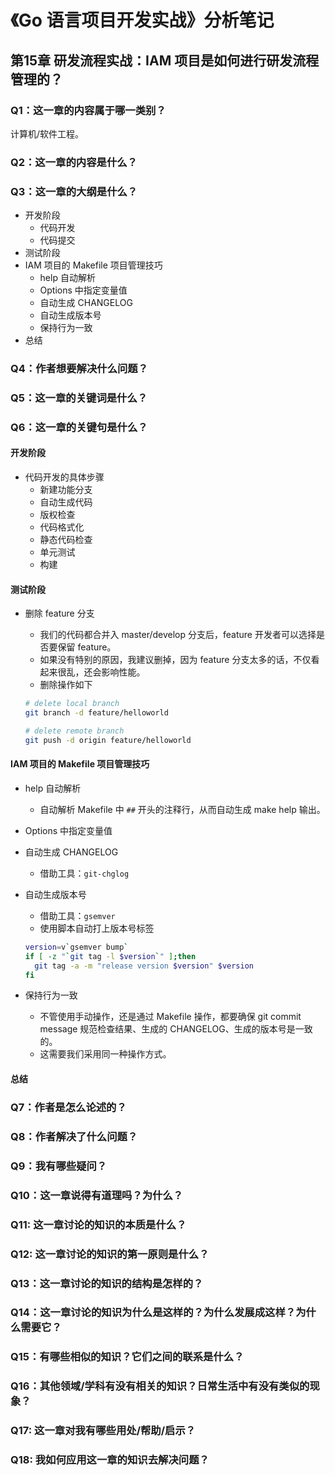 # 《Go 语言项目开发实战》分析笔记

## 第15章 研发流程实战：IAM 项目是如何进行研发流程管理的？

### Q1：这一章的内容属于哪一类别？

计算机/软件工程。

### Q2：这一章的内容是什么？

### Q3：这一章的大纲是什么？

- 开发阶段
  - 代码开发
  - 代码提交
- 测试阶段
- IAM 项目的 Makefile 项目管理技巧
  - help 自动解析
  - Options 中指定变量值
  - 自动生成 CHANGELOG
  - 自动生成版本号
  - 保持行为一致
- 总结

### Q4：作者想要解决什么问题？

### Q5：这一章的关键词是什么？

### Q6：这一章的关键句是什么？

#### 开发阶段

- 代码开发的具体步骤
  - 新建功能分支
  - 自动生成代码
  - 版权检查
  - 代码格式化
  - 静态代码检查
  - 单元测试
  - 构建

#### 测试阶段

- 删除 feature 分支
  - 我们的代码都合并入 master/develop 分支后，feature 开发者可以选择是否要保留 feature。
  - 如果没有特别的原因，我建议删掉，因为 feature 分支太多的话，不仅看起来很乱，还会影响性能。
  - 删除操作如下

  ```bash
  # delete local branch
  git branch -d feature/helloworld

  # delete remote branch
  git push -d origin feature/helloworld
  ```

#### IAM 项目的 Makefile 项目管理技巧

- help 自动解析
  - 自动解析 Makefile 中 `##` 开头的注释行，从而自动生成 make help 输出。

- Options 中指定变量值

- 自动生成 CHANGELOG
  - 借助工具：`git-chglog`

- 自动生成版本号
  - 借助工具：`gsemver`
  - 使用脚本自动打上版本号标签

  ```bash
  version=v`gsemver bump`
  if [ -z "`git tag -l $version`" ];then
    git tag -a -m "release version $version" $version
  fi
  ```

- 保持行为一致
  - 不管使用手动操作，还是通过 Makefile 操作，都要确保
    git commit message 规范检查结果、生成的 CHANGELOG、生成的版本号是一致的。
  - 这需要我们采用同一种操作方式。

#### 总结

### Q7：作者是怎么论述的？

### Q8：作者解决了什么问题？

### Q9：我有哪些疑问？

### Q10：这一章说得有道理吗？为什么？

### Q11: 这一章讨论的知识的本质是什么？

### Q12: 这一章讨论的知识的第一原则是什么？

### Q13：这一章讨论的知识的结构是怎样的？

### Q14：这一章讨论的知识为什么是这样的？为什么发展成这样？为什么需要它？

### Q15：有哪些相似的知识？它们之间的联系是什么？

### Q16：其他领域/学科有没有相关的知识？日常生活中有没有类似的现象？

### Q17: 这一章对我有哪些用处/帮助/启示？

### Q18: 我如何应用这一章的知识去解决问题？
